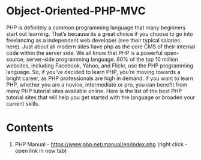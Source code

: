 # Object-Oriented-PHP-MVC
PHP is definitely a common programming language that many beginners start out learning. That’s because its a great choice if you choose to go into freelancing as a independent web developer (see their typical salaries here). Just about all modern sites have php as the core CMS of their internal code within the server side.
We all know that PHP is a powerful open-source, server-side programming language. 80% of the top 10 million websites, including Facebook, Yahoo, and Flickr, use the PHP programming language.
So, if you’ve decided to learn PHP, you’re moving towards a bright career, as PHP professionals are high in demand. If you want to learn PHP, whether you are a novice, intermediate or pro, you can benefit from many PHP tutorial sites available online. Here is the list of the best PHP tutorial sites that will help you get started with the language or broaden your current skills.

# Contents
1) PHP Manual - https://www.php.net/manual/en/index.php (right click - open link in new tab)
